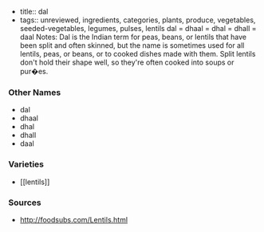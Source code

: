 - title:: dal
- tags:: unreviewed, ingredients, categories, plants, produce, vegetables, seeded-vegetables, legumes, pulses, lentils
dal = dhaal = dhal = dhall = daal Notes: Dal is the Indian term for peas, beans, or lentils that have been split and often skinned, but the name is sometimes used for all lentils, peas, or beans, or to cooked dishes made with them. Split lentils don't hold their shape well, so they're often cooked into soups or pur�es.

### Other Names

* dal
* dhaal
* dhal
* dhall
* daal

### Varieties

* [[lentils]]

### Sources
* http://foodsubs.com/Lentils.html
